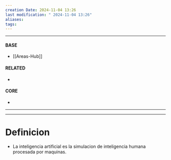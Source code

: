 ```yaml
---
creation Date: 2024-11-04 13:26
last modification: " 2024-11-04 13:26"
aliases: 
tags:
---
```

___
#### BASE
- [[Areas-Hub]]
#### RELATED
- 
#### CORE
- 
___

___
# Definicion

- La inteligencia artificial es la simulacion de inteligencia humana procesada por maquinas.